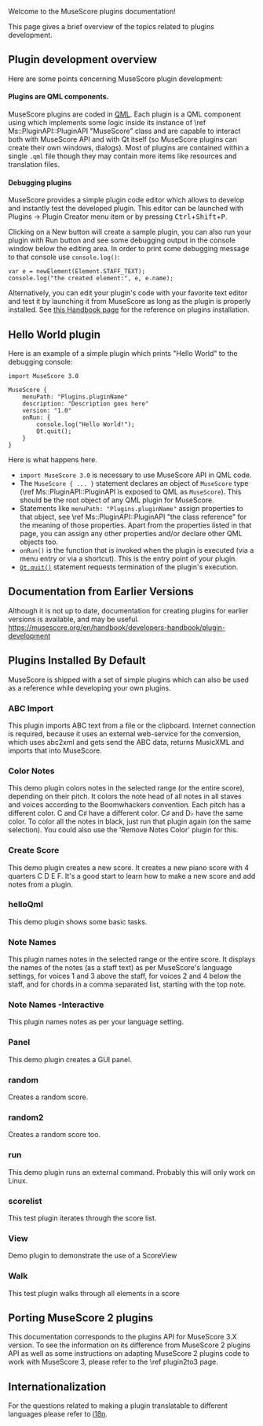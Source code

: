 Welcome to the MuseScore plugins documentation!

This page gives a brief overview of the topics related to plugins development.

## Plugin development overview

Here are some points concerning MuseScore plugin development:

#### Plugins are QML components.
MuseScore plugins are coded in
[QML](https://doc.qt.io/qt-5/qmlapplications.html#what-is-qml).
Each plugin is a QML component using which implements some logic inside its
instance of \ref Ms::PluginAPI::PluginAPI "MuseScore" class and are capable to
interact both with MuseScore API and with Qt itself (so MuseScore plugins can
create their own windows, dialogs). Most of plugins are contained within a
single `.qml` file though they may contain more items like resources and
translation files.

#### Debugging plugins
MuseScore provides a simple plugin code editor which allows to develop and
instantly test the developed plugin. This editor can be launched with Plugins →
Plugin Creator menu item or by pressing
<kbd>Ctrl</kbd>+<kbd>Shift</kbd>+<kbd>P</kbd>.

Clicking on a New button will create a sample plugin, you can also run your
plugin with Run button and see some debugging output in the console window below
the editing area. In order to print some debugging message to that console use
`console.log()`:
```
var e = newElement(Element.STAFF_TEXT);
console.log("the created element:", e, e.name);
```

Alternatively, you can edit your plugin's code with your favorite text editor
and test it by launching it from MuseScore as long as the plugin is properly
installed. See [this Handbook
page](https://musescore.org/en/handbook/plugins#installation)
for the reference on plugins installation.

## Hello World plugin

Here is an example of a simple plugin which prints "Hello World" to the
debugging console:
```
import MuseScore 3.0

MuseScore {
    menuPath: "Plugins.pluginName"
    description: "Description goes here"
    version: "1.0"
    onRun: {
        console.log("Hello World!");
        Qt.quit();
    }
}
```

Here is what happens here.

- `import MuseScore 3.0` is necessary to use MuseScore API in QML code.
- The `MuseScore { ... }` statement declares an object of `MuseScore` type (\ref
Ms::PluginAPI::PluginAPI is exposed to QML as `MuseScore`). This should be
the root object of any QML plugin for MuseScore.
- Statements like `menuPath: "Plugins.pluginName"` assign properties to that
object, see \ref
Ms::PluginAPI::PluginAPI "the class reference" for the meaning of those
properties. Apart from the properties listed in that page, you can assign any
other properties and/or declare other QML objects too.
- `onRun()` is the function that is invoked when the plugin is executed (via a
menu entry or via a shortcut). This is the entry point of your plugin.
- [`Qt.quit()`](https://doc.qt.io/qt-5/qml-qtqml-qt.html#quit-method) statement
requests termination of the plugin's execution.

## Documentation from Earlier Versions
Although it is not up to date, documentation for creating plugins for earlier versions is available, and may be useful.
https://musescore.org/en/handbook/developers-handbook/plugin-development


## Plugins Installed By Default
MuseScore is shipped with a set of simple plugins which can also be used as
a reference while developing your own plugins.

### ABC Import
This plugin imports ABC text from a file or the clipboard. Internet connection is required, because it uses an external web-service for the conversion, which uses abc2xml and gets send the ABC data, returns MusicXML and imports that into MuseScore.

### Color Notes
This demo plugin colors notes in the selected range (or the entire score), depending on their pitch. It colors the note head of all notes in all staves and voices according to the Boomwhackers convention. Each pitch has a different color. C and C♯ have a different color. C♯ and D♭ have the same color.
To color all the notes in black, just run that plugin again (on the same selection). You could also use the 'Remove Notes Color' plugin for this.

### Create Score
This demo plugin creates a new score. It creates a new piano score with 4 quarters C D E F. It's a good start to learn how to make a new score and add notes from a plugin.

### helloQml
This demo plugin shows some basic tasks.

### Note Names
This plugin names notes in the selected range or the entire score. It displays the names of the notes (as a staff text) as per MuseScore's language settings, for voices 1 and 3 above the staff, for voices 2 and 4 below the staff, and for chords in a comma separated list, starting with the top note.

### Note Names -Interactive
This plugin names notes as per your language setting.

### Panel
This demo plugin creates a GUI panel.

### random
Creates a random score.

### random2
Creates a random score too.

### run
This demo plugin runs an external command. Probably this will only work on Linux.

### scorelist
This test plugin iterates through the score list.

### View
Demo plugin to demonstrate the use of a ScoreView

### Walk
This test plugin walks through all elements in a score


## Porting MuseScore 2 plugins
This documentation corresponds to the plugins API for MuseScore 3.X version.
To see the information on its difference from MuseScore 2 plugins API as well
as some instructions on adapting MuseScore 2 plugins code to work with
MuseScore 3, please refer to the \ref plugin2to3 page.

## Internationalization
For the questions related to making a plugin translatable to different languages
please refer to [i18n](i18n.md).
